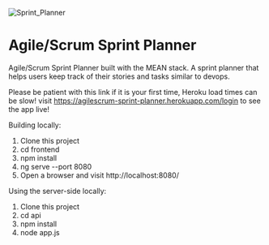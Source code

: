 
![Sprint_Planner](https://user-images.githubusercontent.com/31837228/84710168-af728e00-af31-11ea-850c-d795466388e5.png)

# Agile/Scrum Sprint Planner
Agile/Scrum Sprint Planner built with the MEAN stack. A sprint planner that helps users keep track of their stories and tasks similar to devops.

Please be patient with this link if it is your first time, Heroku load times can be slow!
visit https://agilescrum-sprint-planner.herokuapp.com/login to see the app live!

Building locally:  <br/>
1. Clone this project <br/>
2. cd frontend  <br/>
3. npm install  <br/>
4. ng serve --port 8080  <br/>
5. Open a browser and visit http://localhost:8080/ <br/>


Using the server-side locally: <br/>
1. Clone this project <br/>
2. cd api  <br/>
3. npm install  <br/>
4. node app.js  <br/>
